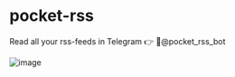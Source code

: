 # pocket-rss

Read all your rss-feeds in Telegram 👉 🏻@pocket_rss_bot

![image](https://user-images.githubusercontent.com/65953036/192773163-3ecd0863-d698-489b-8b83-e93fbd362351.png)

